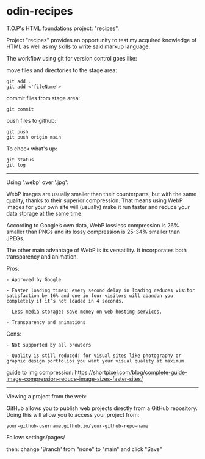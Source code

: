 # odin-recipes
T.O.P's HTML foundations project: "recipes".

Project "recipes" provides an opportunity to test my acquired knowledge of HTML as well as my skills to write said markup language.

The workflow using git for version control goes like:

move files and directories to the stage area:

    git add .
    git add <'fileName'>

commit files from stage area:

    git commit

push files to github:

    git push
    git push origin main

To check what's up:

    git status
    git log


-------------------------------------------------------------------


Using '.webp' over '.jpg':

WebP images are usually smaller than their counterparts, but with the same quality, thanks to their superior compression. That means using WebP images for your own site will (usually) make it run faster and reduce your data storage at the same time.

According to Google’s own data, WebP lossless compression is 26% smaller than PNGs and its lossy compression is 25-34% smaller than JPEGs.

The other main advantage of WebP is its versatility. It incorporates both transparency and animation.

Pros:

    - Approved by Google
    
    - Faster loading times: every second delay in loading reduces visitor satisfaction by 16% and one in four visitors will abandon you completely if it’s not loaded in 4 seconds.

    - Less media storage: save money on web hosting services.

    - Transparency and animations

Cons: 

    - Not supported by all browsers

    - Quality is still reduced: for visual sites like photography or graphic design portfolios you want your visual quality at maximum.

guide to img compression: https://shortpixel.com/blog/complete-guide-image-compression-reduce-image-sizes-faster-sites/


-------------------------------------------------------------------


Viewing a project from the web:

GitHub allows you to publish web projects directly from a GitHub repository. Doing this will allow you to access your project from:
 
    your-github-username.github.io/your-github-repo-name

Follow: settings/pages/

then: change 'Branch' from "none" to "main" and click "Save"